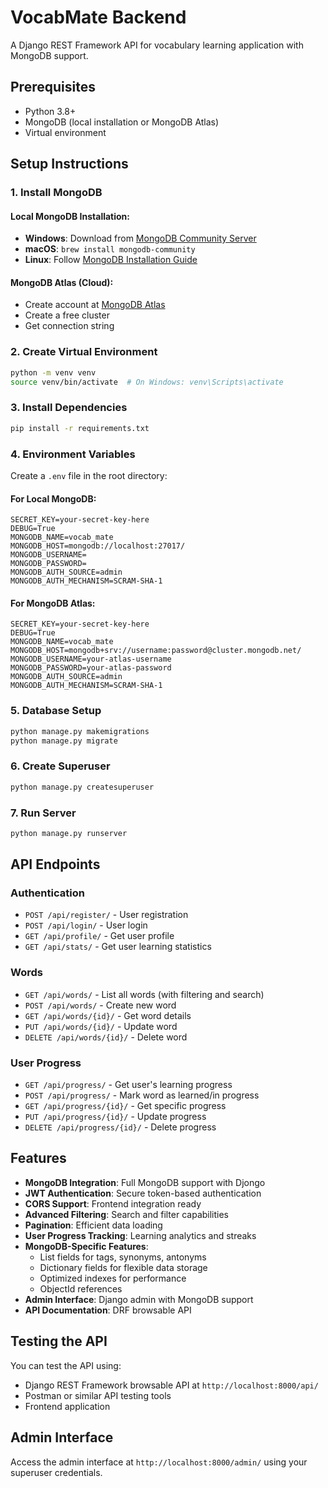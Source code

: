 # VocabMate Backend

A Django REST Framework API for vocabulary learning application with MongoDB support.

## Prerequisites

- Python 3.8+
- MongoDB (local installation or MongoDB Atlas)
- Virtual environment

## Setup Instructions

### 1. Install MongoDB

#### Local MongoDB Installation:

- **Windows**: Download from [MongoDB Community Server](https://www.mongodb.com/try/download/community)
- **macOS**: `brew install mongodb-community`
- **Linux**: Follow [MongoDB Installation Guide](https://docs.mongodb.com/manual/installation/)

#### MongoDB Atlas (Cloud):

- Create account at [MongoDB Atlas](https://www.mongodb.com/atlas)
- Create a free cluster
- Get connection string

### 2. Create Virtual Environment

```bash
python -m venv venv
source venv/bin/activate  # On Windows: venv\Scripts\activate
```

### 3. Install Dependencies

```bash
pip install -r requirements.txt
```

### 4. Environment Variables

Create a `.env` file in the root directory:

#### For Local MongoDB:

```env
SECRET_KEY=your-secret-key-here
DEBUG=True
MONGODB_NAME=vocab_mate
MONGODB_HOST=mongodb://localhost:27017/
MONGODB_USERNAME=
MONGODB_PASSWORD=
MONGODB_AUTH_SOURCE=admin
MONGODB_AUTH_MECHANISM=SCRAM-SHA-1
```

#### For MongoDB Atlas:

```env
SECRET_KEY=your-secret-key-here
DEBUG=True
MONGODB_NAME=vocab_mate
MONGODB_HOST=mongodb+srv://username:password@cluster.mongodb.net/
MONGODB_USERNAME=your-atlas-username
MONGODB_PASSWORD=your-atlas-password
MONGODB_AUTH_SOURCE=admin
MONGODB_AUTH_MECHANISM=SCRAM-SHA-1
```

### 5. Database Setup

```bash
python manage.py makemigrations
python manage.py migrate
```

### 6. Create Superuser

```bash
python manage.py createsuperuser
```

### 7. Run Server

```bash
python manage.py runserver
```

## API Endpoints

### Authentication

- `POST /api/register/` - User registration
- `POST /api/login/` - User login
- `GET /api/profile/` - Get user profile
- `GET /api/stats/` - Get user learning statistics

### Words

- `GET /api/words/` - List all words (with filtering and search)
- `POST /api/words/` - Create new word
- `GET /api/words/{id}/` - Get word details
- `PUT /api/words/{id}/` - Update word
- `DELETE /api/words/{id}/` - Delete word

### User Progress

- `GET /api/progress/` - Get user's learning progress
- `POST /api/progress/` - Mark word as learned/in progress
- `GET /api/progress/{id}/` - Get specific progress
- `PUT /api/progress/{id}/` - Update progress
- `DELETE /api/progress/{id}/` - Delete progress

## Features

- **MongoDB Integration**: Full MongoDB support with Djongo
- **JWT Authentication**: Secure token-based authentication
- **CORS Support**: Frontend integration ready
- **Advanced Filtering**: Search and filter capabilities
- **Pagination**: Efficient data loading
- **User Progress Tracking**: Learning analytics and streaks
- **MongoDB-Specific Features**:
  - List fields for tags, synonyms, antonyms
  - Dictionary fields for flexible data storage
  - Optimized indexes for performance
  - ObjectId references
- **Admin Interface**: Django admin with MongoDB support
- **API Documentation**: DRF browsable API

## Testing the API

You can test the API using:

- Django REST Framework browsable API at `http://localhost:8000/api/`
- Postman or similar API testing tools
- Frontend application

## Admin Interface

Access the admin interface at `http://localhost:8000/admin/` using your superuser credentials.
